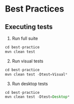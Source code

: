 # Best Practices 

## Executing tests

1. Run full suite
```java
cd best-practice
mvn clean test
```
2. Run visual tests
```java
cd best-practice
mvn clean test -Dtest=Visual*
```
3. Run desktop tests
```java
cd best-practice
mvn clean test -Dtest=Desktop*
```
